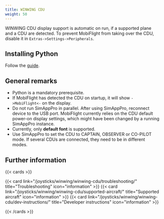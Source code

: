 ```yaml
---
title: WINWING CDU
weight: 50
---
```


WINWING CDU display support is automatic on run, if a supported plane and a CDU are detected. To prevent MobiFlight from taking over the CDU, disable it in `Extras->Settings->Peripherals`.

## Installing Python

Follow the [guide](/guides/installing-python/).

## General remarks

- Python is a mandatory prerequisite.
- If MobiFlight has detected the CDU on startup, it will show `->MobiFlight<-` on the display.
- Do not run SimAppPro in parallel. After using SimAppPro, reconnect device to the USB port. MobiFlight currently relies on the CDU default power-on display settings, which might have been changed by a running  SimAppPro instance.
- Currently, only **default font** is supported.
- Use SimAppPro to set the CDU to CAPTAIN, OBSERVER or CO-PILOT mode. If several CDUs are connected, they need to be in different modes.

## Further information

{{< cards >}}

{{< card link="/joysticks/winwing/winwing-cdu/troubleshooting/" title="Troubleshooting" icon="information" >}}
{{< card link="/joysticks/winwing/winwing-cdu/supported-aircraft/" title="Supported aircraft" icon="information" >}}
{{< card link="/joysticks/winwing/winwing-cdu/dev-instructions/" title="Developer instructions" icon="information" >}}

{{< /cards >}}
